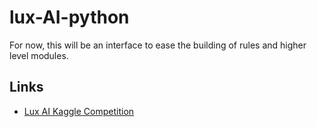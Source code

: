 # lux-AI-python

For now, this will be an interface to ease the building of rules and higher level modules.

## Links
- [Lux AI Kaggle Competition](https://www.kaggle.com/c/lux-ai-2021)
